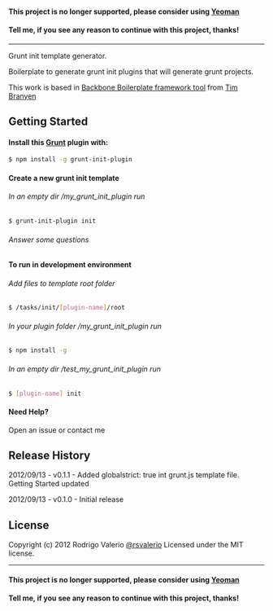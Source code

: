 #### This project is no longer supported, please consider using [Yeoman](http://yeoman.io)
#### Tell me, if you see any reason to continue with this project, thanks! 
***
Grunt init template generator.

Boilerplate to generate grunt init plugins that will generate grunt projects.

This work is based in [Backbone Boilerplate framework tool](https://github.com/backbone-boilerplate/grunt-bbb) from [Tim Branyen](https://github.com/tbranyen)

## Getting Started ##

#### Install this [Grunt](https://github.com/cowboy/grunt) plugin with: ####
``` bash
$ npm install -g grunt-init-plugin
```


#### Create a new grunt init template ####

###### In an empty dir /my_grunt_init_plugin run ######
``` bash
$ grunt-init-plugin init
```
###### Answer some questions #######


#### To run in development environment ####

###### Add files to template root folder ######
``` bash
$ /tasks/init/[plugin-name]/root
```

###### In your plugin folder /my_grunt_init_plugin run ######
``` bash
$ npm install -g
```

###### In an empty dir /test_my_grunt_init_plugin run ######
``` bash
$ [plugin-name] init
```

#### Need Help? ####

Open an issue or contact me


## Release History ##

2012/09/13 - v0.1.1 - Added globalstrict: true int grunt.js template file. Getting Started updated

2012/09/13 - v0.1.0 - Initial release


## License
Copyright (c) 2012 Rodrigo Valerio [@rsvalerio](http://twitter.com/rsvalerio)
Licensed under the MIT license.

***
#### This project is no longer supported, please consider using [Yeoman](http://yeoman.io)
#### Tell me, if you see any reason to continue with this project, thanks! 
